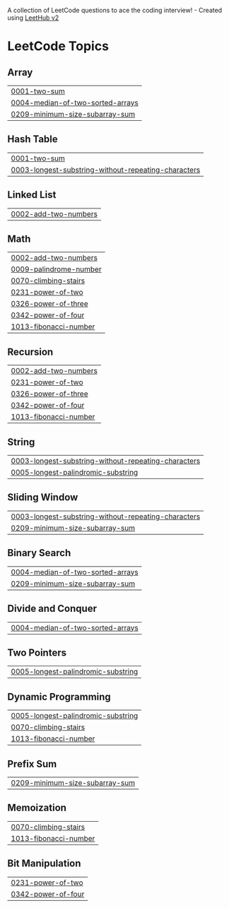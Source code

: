A collection of LeetCode questions to ace the coding interview! - Created using [LeetHub v2](https://github.com/arunbhardwaj/LeetHub-2.0)
<!---LeetCode Topics Start-->
# LeetCode Topics
## Array
|  |
| ------- |
| [0001-two-sum](https://github.com/dudhatfenil/LeetcCode/tree/master/0001-two-sum) |
| [0004-median-of-two-sorted-arrays](https://github.com/dudhatfenil/LeetcCode/tree/master/0004-median-of-two-sorted-arrays) |
| [0209-minimum-size-subarray-sum](https://github.com/dudhatfenil/LeetcCode/tree/master/0209-minimum-size-subarray-sum) |
## Hash Table
|  |
| ------- |
| [0001-two-sum](https://github.com/dudhatfenil/LeetcCode/tree/master/0001-two-sum) |
| [0003-longest-substring-without-repeating-characters](https://github.com/dudhatfenil/LeetcCode/tree/master/0003-longest-substring-without-repeating-characters) |
## Linked List
|  |
| ------- |
| [0002-add-two-numbers](https://github.com/dudhatfenil/LeetcCode/tree/master/0002-add-two-numbers) |
## Math
|  |
| ------- |
| [0002-add-two-numbers](https://github.com/dudhatfenil/LeetcCode/tree/master/0002-add-two-numbers) |
| [0009-palindrome-number](https://github.com/dudhatfenil/LeetcCode/tree/master/0009-palindrome-number) |
| [0070-climbing-stairs](https://github.com/dudhatfenil/LeetcCode/tree/master/0070-climbing-stairs) |
| [0231-power-of-two](https://github.com/dudhatfenil/LeetcCode/tree/master/0231-power-of-two) |
| [0326-power-of-three](https://github.com/dudhatfenil/LeetcCode/tree/master/0326-power-of-three) |
| [0342-power-of-four](https://github.com/dudhatfenil/LeetcCode/tree/master/0342-power-of-four) |
| [1013-fibonacci-number](https://github.com/dudhatfenil/LeetcCode/tree/master/1013-fibonacci-number) |
## Recursion
|  |
| ------- |
| [0002-add-two-numbers](https://github.com/dudhatfenil/LeetcCode/tree/master/0002-add-two-numbers) |
| [0231-power-of-two](https://github.com/dudhatfenil/LeetcCode/tree/master/0231-power-of-two) |
| [0326-power-of-three](https://github.com/dudhatfenil/LeetcCode/tree/master/0326-power-of-three) |
| [0342-power-of-four](https://github.com/dudhatfenil/LeetcCode/tree/master/0342-power-of-four) |
| [1013-fibonacci-number](https://github.com/dudhatfenil/LeetcCode/tree/master/1013-fibonacci-number) |
## String
|  |
| ------- |
| [0003-longest-substring-without-repeating-characters](https://github.com/dudhatfenil/LeetcCode/tree/master/0003-longest-substring-without-repeating-characters) |
| [0005-longest-palindromic-substring](https://github.com/dudhatfenil/LeetcCode/tree/master/0005-longest-palindromic-substring) |
## Sliding Window
|  |
| ------- |
| [0003-longest-substring-without-repeating-characters](https://github.com/dudhatfenil/LeetcCode/tree/master/0003-longest-substring-without-repeating-characters) |
| [0209-minimum-size-subarray-sum](https://github.com/dudhatfenil/LeetcCode/tree/master/0209-minimum-size-subarray-sum) |
## Binary Search
|  |
| ------- |
| [0004-median-of-two-sorted-arrays](https://github.com/dudhatfenil/LeetcCode/tree/master/0004-median-of-two-sorted-arrays) |
| [0209-minimum-size-subarray-sum](https://github.com/dudhatfenil/LeetcCode/tree/master/0209-minimum-size-subarray-sum) |
## Divide and Conquer
|  |
| ------- |
| [0004-median-of-two-sorted-arrays](https://github.com/dudhatfenil/LeetcCode/tree/master/0004-median-of-two-sorted-arrays) |
## Two Pointers
|  |
| ------- |
| [0005-longest-palindromic-substring](https://github.com/dudhatfenil/LeetcCode/tree/master/0005-longest-palindromic-substring) |
## Dynamic Programming
|  |
| ------- |
| [0005-longest-palindromic-substring](https://github.com/dudhatfenil/LeetcCode/tree/master/0005-longest-palindromic-substring) |
| [0070-climbing-stairs](https://github.com/dudhatfenil/LeetcCode/tree/master/0070-climbing-stairs) |
| [1013-fibonacci-number](https://github.com/dudhatfenil/LeetcCode/tree/master/1013-fibonacci-number) |
## Prefix Sum
|  |
| ------- |
| [0209-minimum-size-subarray-sum](https://github.com/dudhatfenil/LeetcCode/tree/master/0209-minimum-size-subarray-sum) |
## Memoization
|  |
| ------- |
| [0070-climbing-stairs](https://github.com/dudhatfenil/LeetcCode/tree/master/0070-climbing-stairs) |
| [1013-fibonacci-number](https://github.com/dudhatfenil/LeetcCode/tree/master/1013-fibonacci-number) |
## Bit Manipulation
|  |
| ------- |
| [0231-power-of-two](https://github.com/dudhatfenil/LeetcCode/tree/master/0231-power-of-two) |
| [0342-power-of-four](https://github.com/dudhatfenil/LeetcCode/tree/master/0342-power-of-four) |
<!---LeetCode Topics End-->